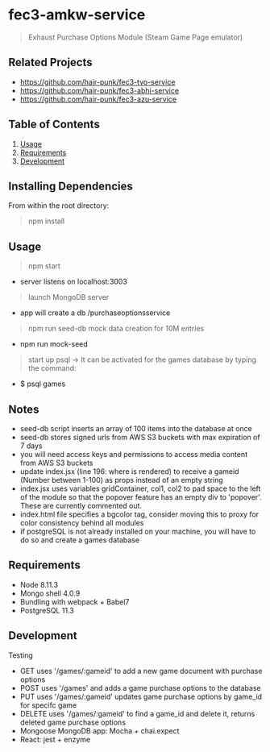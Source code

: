 # fec3-amkw-service

> Exhaust Purchase Options Module (Steam Game Page emulator)

## Related Projects

  - https://github.com/hair-punk/fec3-tvo-service
  - https://github.com/hair-punk/fec3-abhi-service
  - https://github.com/hair-punk/fec3-azu-service

## Table of Contents

1. [Usage](#Usage)
1. [Requirements](#requirements)
1. [Development](#development)

## Installing Dependencies
From within the root directory:
> npm install

## Usage
> npm start
  - server listens on localhost:3003
> launch MongoDB server
  - app will create a db /purchaseoptionsservice
  > npm run seed-db
> mock data creation for 10M entries
  -  npm run mock-seed
> start up psql -> It can be activated for the games database by typing the command:
  -  $ psql games

## Notes
- seed-db script inserts an array of 100 items into the database at once
- seed-db stores signed urls from AWS S3 buckets with max expiration of 7 days
- you will need access keys and permissions to access media content from AWS S3 buckets
- update index.jsx (line 196: where <App/> is rendered) to receive a gameid (Number between 1-100) as props instead of an empty string
- index.jsx uses variables gridContainer, col1, col2 to pad space to the left of the module so that the popover feature has an empty div to 'popover'. These are currently commented out.
- index.html file specifies a bgcolor tag, consider moving this to proxy for color consistency behind all modules
- if postgreSQL is not already installed on your machine, you will have to do so and create a games database

## Requirements
- Node 8.11.3
- Mongo shell 4.0.9
- Bundling with webpack + Babel7
- PostgreSQL 11.3

## Development
Testing

- GET uses '/games/:gameid' to add a new game document with purchase options 
- POST uses '/games' and adds a game purchase options to the database
- PUT uses '/games/:gameid' updates game purchase options by game_id for specifc game
- DELETE uses '/games/:gameid' to find a game_id and delete it, returns deleted game purchase options
- Mongoose MongoDB app: Mocha + chai.expect
- React: jest + enzyme


